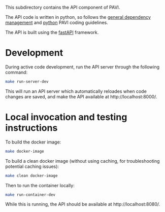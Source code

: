 This subdirectory contains the API component of PAVI.

The API code is written in python, so follows the [general dependency management](/README.md#dependency-management) and [python](/README.md#python-components) PAVI coding guidelines.

The API is built using the [fastAPI](https://fastapi.tiangolo.com/) framework.

# Development
During active code development, run the API server through the following command:
```bash
make run-server-dev
```
This will run an API server which automatically reloades when code changes are saved, and make the API available at http://localhost:8000/.

# Local invocation and testing instructions
To build the docker image:
```bash
make docker-image
```

To build a clean docker image (without using caching, for troubleshooting potential caching issues):
```bash
make clean docker-image
```

Then to run the container locally:
```bash
make run-container-dev
```
While this is running, the API should be available at http://localhost:8080/.
